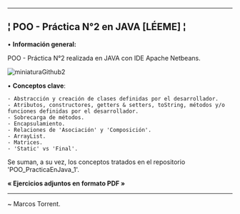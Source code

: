 --------------------------------------------------------
¦ POO - Práctica N°2 en JAVA [LÉEME] ¦
--------------------------------------------------------

• **Información general:**

POO - Práctica N°2 realizada en JAVA con IDE Apache Netbeans.

![miniaturaGithub2](https://user-images.githubusercontent.com/101758311/195227533-268159f0-74fd-4a3a-ae86-92a0009d665d.png)

  • **Conceptos clave**:

    - Abstracción y creación de clases definidas por el desarrollador.
    - Atributos, constructores, getters & setters, toString, métodos y/o funciones definidas por el desarrollador.
    - Sobrecarga de métodos.
    - Encapsulamiento.
    - Relaciones de 'Asociación' y 'Composición'.
    - ArrayList.
    - Matrices.
    - 'Static' vs 'Final'.

Se suman, a su vez, los conceptos tratados en el repositorio 'POO_PracticaEnJava_1'.

**« Ejercicios adjuntos en formato PDF »**

--------------------------------------------------------

~ Marcos Torrent.
